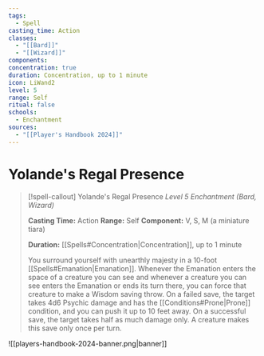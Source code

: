 ```yaml
---
tags:
  - Spell
casting_time: Action
classes:
  - "[[Bard]]"
  - "[[Wizard]]"
components: 
concentration: true
duration: Concentration, up to 1 minute
icon: LiWand2
level: 5
range: Self
ritual: false
schools:
  - Enchantment
sources:
  - "[[Player's Handbook 2024]]"
---
```


# Yolande's Regal Presence

>[!spell-callout] Yolande's Regal Presence
>_Level 5 Enchantment (Bard, Wizard)_
>
>**Casting Time:** Action
>**Range:** Self
>**Component:** V, S, M (a miniature tiara)
>
>**Duration:** [[Spells#Concentration\|Concentration]], up to 1 minute
>
>You surround yourself with unearthly majesty in a 10-foot [[Spells#Emanation\|Emanation]]. Whenever the Emanation enters the space of a creature you can see and whenever a creature you can see enters the Emanation or ends its turn there, you can force that creature to make a Wisdom saving throw. On a failed save, the target takes 4d6 Psychic damage and has the [[Conditions#Prone\|Prone]] condition, and you can push it up to 10 feet away. On a successful save, the target takes half as much damage only. A creature makes this save only once per turn.


![[players-handbook-2024-banner.png|banner]]

